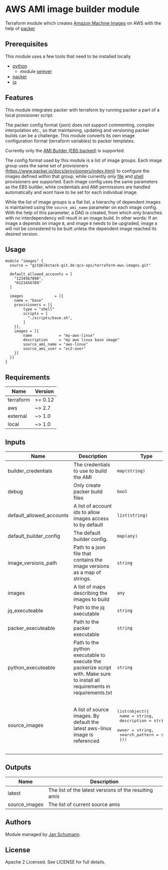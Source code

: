 # AWS AMI image builder module

Terraform module which creates [Amazon Machine Images](https://docs.aws.amazon.com/AWSEC2/latest/UserGuide/AMIs.html)
on AWS with the help of [packer](https://packer.io)

## Prerequisites 

This module uses a few tools that need to be installed locally

* [python](https://python.org)
    * module [semver](https://pypi.org/project/semver/)
* [packer](https://packer.io)
* [jq](https://stedolan.github.io/jq/)

## Features

This module integrates packer with terraform by running packer a part of a local provisioner script.

The packer config format (json) does not support commenting, complex interpolation etc., so that maintaining, updating
and versioning packer builds can be a challenge. This module converts its own image configuration format (terraform 
variables) to packer templates. 

Currently only the [AMI Builder (EBS backed)](https://www.packer.io/docs/builders/amazon-ebs.html) is supported.

The config format used by this module is a list of image groups. Each image group uses the same set of provisioners  
(https://www.packer.io/docs/provisioners/index.html) to configure the images defined within that group, 
while currently only [file](https://www.packer.io/docs/provisioners/file.html) and 
[shell](https://www.packer.io/docs/provisioners/shell.html) provisioners are supported. Each image config uses the same 
parameters as the EBS builder, while credentials and AMI permissions are handled automatically and wont have to be set
for each individual image. 

While the list of image groups is a flat list, a hierarchy of dependent images is maintained using the `source_ami_name`
parameter on each image config. With the help of this parameter, a DAG is created, from which only branches with no 
interdependency will result in an image build. In other words: If an image `A` depends on image `B`, and image `B` 
needs to be upgraded, image `A` will not be considered to be built unless the dependent image reached its desired 
version.     

## Usage

```hcl
module "images" {
  source = "git@elbstack-git.de:qcx-ops/terraform-aws-images.git"

  default_allowed_accounts = [
    "1234567890",
    "0123456789"
  ]

  images              = [{
    name = "base"
    provisioners = [{
        type = "shell"
        scripts = [
          "./scripts/base.sh",
        ]
    }],
    images = [{
        name            = "my-aws-linux"
        description     = "my aws linux base image"
        source_ami_name = "aws-linux"
        source_ami_user = "ec2-user"
    }]
  }]
}
```

## Requirements

| Name | Version |
|------|---------|
| terraform | >= 0.12 |
| aws | ~> 2.7 |
| external | ~> 1.0 |
| local | ~> 1.0 |

## Inputs

| Name | Description | Type | Default | Required |
|------|-------------|------|---------|:--------:|
| builder\_credentials | The credentials to use to build the AMI | `map(string)` | `{}` | no |
| debug | Only create packer build files | `bool` | `false` | no |
| default\_allowed\_accounts | A list of account ids to allow images access to by default | `list(string)` | `[]` | no |
| default\_builder\_config | The default builder config. | `map(any)` | `{}` | no |
| image\_versions\_path | Path to a json file that contains the image versions as a map of strings. | `string` | `"./versions.json"` | no |
| images | A list of maps describing the images to build | `any` | n/a | yes |
| jq\_executeable | Path to the jq executable | `string` | `"/usr/bin/env jq"` | no |
| packer\_executeable | Path to the packer executable | `string` | `"/usr/bin/env packer"` | no |
| python\_executeable | Path to the python executable to execute the packerize script with. Make sure to install all requirements in requirements.txt | `string` | `"/usr/bin/env python"` | no |
| source\_images | A list of source images. By default the latest aws-linux image is referenced | <pre>list(object({<br>    name           = string,<br>    description    = string,<br>    owner          = string,<br>    search_pattern = string<br>  }))</pre> | <pre>[<br>  {<br>    "description": "aws linux 2",<br>    "name": "aws-linux",<br>    "owner": "137112412989",<br>    "search_pattern": "amzn2-ami-hvm-*-x86_64-ebs"<br>  }<br>]</pre> | no |

## Outputs

| Name | Description |
|------|-------------|
| latest | The list of the latest versions of the resulting amis |
| source\_images | The list of current source amis |

## Authors

Module managed by [Jan Schumann](https://github.com/janschumann).

## License

Apache 2 Licensed. See LICENSE for full details.
